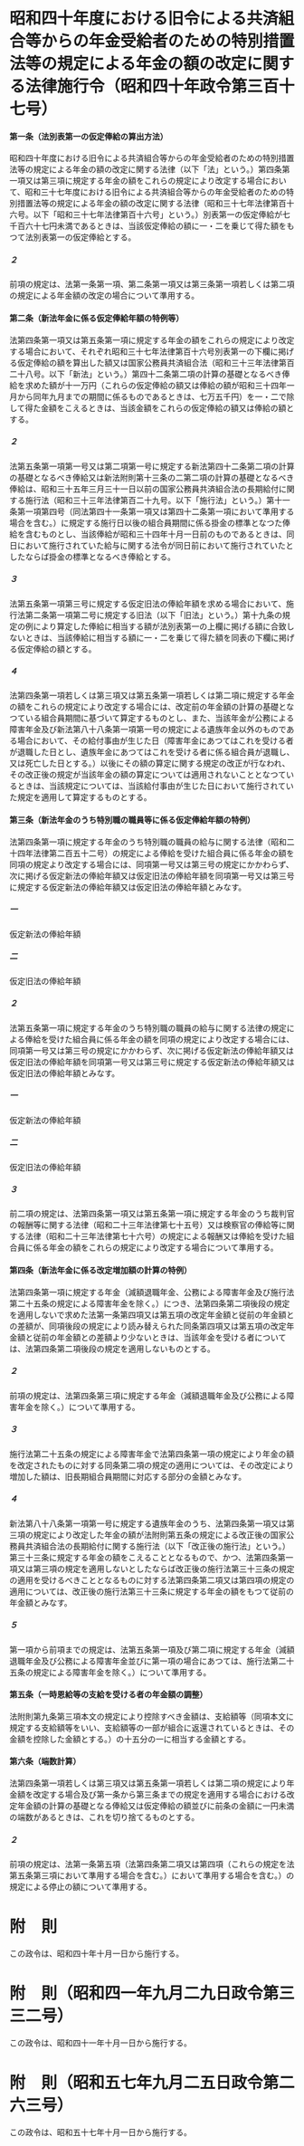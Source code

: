 # 昭和四十年度における旧令による共済組合等からの年金受給者のための特別措置法等の規定による年金の額の改定に関する法律施行令（昭和四十年政令第三百十七号）
#### 第一条（法別表第一の仮定俸給の算出方法）
昭和四十年度における旧令による共済組合等からの年金受給者のための特別措置法等の規定による年金の額の改定に関する法律（以下「法」という。）第四条第一項又は第三項に規定する年金の額をこれらの規定により改定する場合において、昭和三十七年度における旧令による共済組合等からの年金受給者のための特別措置法等の規定による年金の額の改定に関する法律（昭和三十七年法律第百十六号。以下「昭和三十七年法律第百十六号」という。）別表第一の仮定俸給が七千百六十七円未満であるときは、当該仮定俸給の額に一・二を乗じて得た額をもつて法別表第一の仮定俸給とする。
##### ２
前項の規定は、法第一条第一項、第二条第一項又は第三条第一項若しくは第二項の規定による年金額の改定の場合について準用する。
#### 第二条（新法年金に係る仮定俸給年額の特例等）
法第四条第一項又は第五条第一項に規定する年金の額をこれらの規定により改定する場合において、それぞれ昭和三十七年法律第百十六号別表第一の下欄に掲げる仮定俸給の額を算出した額又は国家公務員共済組合法（昭和三十三年法律第百二十八号。以下「新法」という。）第四十二条第二項の計算の基礎となるべき俸給を求めた額が十一万円（これらの仮定俸給の額又は俸給の額が昭和三十四年一月から同年九月までの期間に係るものであるときは、七万五千円）を一・二で除して得た金額をこえるときは、当該金額をこれらの仮定俸給の額又は俸給の額とする。
##### ２
法第五条第一項第一号又は第二項第一号に規定する新法第四十二条第二項の計算の基礎となるべき俸給又は新法附則第十三条の二第二項の計算の基礎となるべき俸給は、昭和三十五年三月三十一日以前の国家公務員共済組合法の長期給付に関する施行法（昭和三十三年法律第百二十九号。以下「施行法」という。）第十一条第一項第四号（同法第四十一条第一項又は第四十二条第一項において準用する場合を含む。）に規定する施行日以後の組合員期間に係る掛金の標準となつた俸給を含むものとし、当該俸給が昭和三十四年十月一日前のものであるときは、同日において施行されていた給与に関する法令が同日前において施行されていたとしたならば掛金の標準となるべき俸給とする。
##### ３
法第五条第一項第三号に規定する仮定旧法の俸給年額を求める場合において、施行法第二条第一項第二号に規定する旧法（以下「旧法」という。）第十九条の規定の例により算定した俸給に相当する額が法別表第一の上欄に掲げる額に合致しないときは、当該俸給に相当する額に一・二を乗じて得た額を同表の下欄に掲げる仮定俸給の額とする。
##### ４
法第四条第一項若しくは第三項又は第五条第一項若しくは第二項に規定する年金の額をこれらの規定により改定する場合には、改定前の年金額の計算の基礎となつている組合員期間に基づいて算定するものとし、また、当該年金が公務による障害年金及び新法第八十八条第一項第一号の規定による遺族年金以外のものである場合において、その給付事由が生じた日（障害年金にあつてはこれを受ける者が退職した日とし、遺族年金にあつてはこれを受ける者に係る組合員が退職し、又は死亡した日とする。）以後にその額の算定に関する規定の改正が行なわれ、その改正後の規定が当該年金の額の算定については適用されないこととなつているときは、当該規定については、当該給付事由が生じた日において施行されていた規定を適用して算定するものとする。
#### 第三条（新法年金のうち特別職の職員等に係る仮定俸給年額の特例）
法第四条第一項に規定する年金のうち特別職の職員の給与に関する法律（昭和二十四年法律第二百五十二号）の規定による俸給を受けた組合員に係る年金の額を同項の規定より改定する場合には、同項第一号又は第三号の規定にかかわらず、次に掲げる仮定新法の俸給年額又は仮定旧法の俸給年額を同項第一号又は第三号に規定する仮定新法の俸給年額又は仮定旧法の俸給年額とみなす。
##### 一
仮定新法の俸給年額
##### 二
仮定旧法の俸給年額
##### ２
法第五条第一項に規定する年金のうち特別職の職員の給与に関する法律の規定による俸給を受けた組合員に係る年金の額を同項の規定により改定する場合には、同項第一号又は第三号の規定にかかわらず、次に掲げる仮定新法の俸給年額又は仮定旧法の俸給年額を同項第一号又は第三号に規定する仮定新法の俸給年額又は仮定旧法の俸給年額とみなす。
##### 一
仮定新法の俸給年額
##### 二
仮定旧法の俸給年額
##### ３
前二項の規定は、法第四条第一項又は第五条第一項に規定する年金のうち裁判官の報酬等に関する法律（昭和二十三年法律第七十五号）又は検察官の俸給等に関する法律（昭和二十三年法律第七十六号）の規定による報酬又は俸給を受けた組合員に係る年金の額をこれらの規定により改定する場合について準用する。
#### 第四条（新法年金に係る改定増加額の計算の特例）
法第四条第一項に規定する年金（減額退職年金、公務による障害年金及び施行法第二十五条の規定による障害年金を除く。）につき、法第四条第二項後段の規定を適用しないで求めた法第一条第四項又は第五項の改定年金額と従前の年金額との差額が、同項後段の規定により読み替えられた同条第四項又は第五項の改定年金額と従前の年金額との差額より少ないときは、当該年金を受ける者については、法第四条第二項後段の規定を適用しないものとする。
##### ２
前項の規定は、法第四条第三項に規定する年金（減額退職年金及び公務による障害年金を除く。）について準用する。
##### ３
施行法第二十五条の規定による障害年金で法第四条第一項の規定により年金の額を改定されたものに対する同条第二項の規定の適用については、その改定により増加した額は、旧長期組合員期間に対応する部分の金額とみなす。
##### ４
新法第八十八条第一項第一号に規定する遺族年金のうち、法第四条第一項又は第三項の規定により改定した年金の額が法附則第五条の規定による改正後の国家公務員共済組合法の長期給付に関する施行法（以下「改正後の施行法」という。）第三十三条に規定する年金の額をこえることとなるもので、かつ、法第四条第一項又は第三項の規定を適用しないとしたならば改正後の施行法第三十三条の規定の適用を受けるべきこととなるものに対する法第四条第二項又は第四項の規定の適用については、改正後の施行法第三十三条に規定する年金の額をもつて従前の年金額とみなす。
##### ５
第一項から前項までの規定は、法第五条第一項及び第二項に規定する年金（減額退職年金及び公務による障害年金並びに第一項の場合にあつては、施行法第二十五条の規定による障害年金を除く。）について準用する。
#### 第五条（一時恩給等の支給を受ける者の年金額の調整）
法附則第九条第三項本文の規定により控除すべき金額は、支給額等（同項本文に規定する支給額等をいい、支給額等の一部が組合に返還されているときは、その金額を控除した金額とする。）の十五分の一に相当する金額とする。
#### 第六条（端数計算）
法第四条第一項若しくは第三項又は第五条第一項若しくは第二項の規定により年金額を改定する場合及び第一条から第三条までの規定を適用する場合における改定年金額の計算の基礎となる俸給又は仮定俸給の額並びに前条の金額に一円未満の端数があるときは、これを切り捨てるものとする。
##### ２
前項の規定は、法第一条第五項（法第四条第二項又は第四項（これらの規定を法第五条第三項において準用する場合を含む。）において準用する場合を含む。）の規定による停止の額について準用する。
# 附　則
この政令は、昭和四十年十月一日から施行する。
# 附　則（昭和四一年九月二九日政令第三三二号）
この政令は、昭和四十一年十月一日から施行する。
# 附　則（昭和五七年九月二五日政令第二六三号）
この政令は、昭和五十七年十月一日から施行する。
